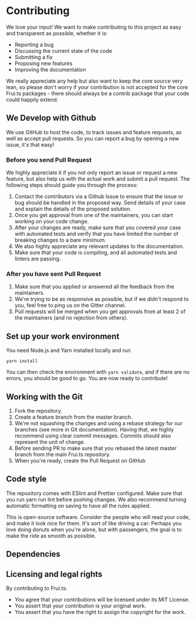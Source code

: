 # Contributing

We love your input! We want to make contributing to this project as easy and transparent as possible, whether it is:

- Reporting a bug
- Discussing the current state of the code
- Submitting a fix
- Proposing new features
- Improving the documentation

We really appreciate any help but also want to keep the core source very lean, so please don't worry if your contribution is not accepted for the core Frui.ts packages - there should always be a contrib package that your code could happily extend.

## We Develop with Github

We use GitHub to host the code, to track issues and feature requests, as well as accept pull requests. So you can report a bug by opening a new issue, it's that easy!

### Before you send Pull Request

We highly appreciate it if you not only report an issue or request a new feature, but also help us with the actual work and submit a pull request. The following steps should guide you through the process:

1.  Contact the contributors via a Github Issue to ensure that the issue or bug should be handled in the proposed way. Send details of your case and explain the details of the proposed solution.
2.  Once you get approval from one of the maintainers, you can start working on your code change.
3.  After your changes are ready, make sure that you covered your case with automated tests and verify that you have limited the number of breaking changes to a bare minimum.
4.  We also highly appreciate any relevant updates to the documentation.
5.  Make sure that your code is compiling, and all automated tests and linters are passing.

### After you have sent Pull Request

1.  Make sure that you applied or answered all the feedback from the maintainers.
2.  We're trying to be as responsive as possible, but if we didn't respond to you, feel free to ping us on the Gitter channel.
3.  Pull requests will be merged when you get approvals from at least 2 of the maintainers (and no rejection from others).

## Set up your work environment

You need Node.js and Yarn installed locally and run

```
yarn install
```

You can then check the environment with `yarn validate`, and if there are no errors, you should be good to go. You are now ready to contribute!

## Working with the Git

1.  Fork the repository.
2.  Create a feature branch from the master branch.
3.  We're not squashing the changes and using a rebase strategy for our branches (see more in Git documentation). Having that, we highly recommend using clear commit messages. Commits should also represent the unit of change.
4.  Before sending PR to make sure that you rebased the latest master branch from the main Frui.ts repository.
5.  When you're ready, create the Pull Request on GitHub

## Code style

The repository comes with ESlint and Prettier configured. Make sure that you run yarn run lint before pushing changes. We also recommend turning automatic formatting on saving to have all the rules applied.

This is open-source software. Consider the people who will read your code, and make it look nice for them. It's sort of like driving a car: Perhaps you love doing donuts when you're alone, but with passengers, the goal is to make the ride as smooth as possible.

## Dependencies

## Licensing and legal rights

By contributing to Frui.ts:

- You agree that your contributions will be licensed under its MIT License.
- You assert that your contribution is your original work.
- You assert that you have the right to assign the copyright for the work.
